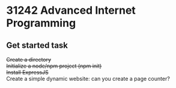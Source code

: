 # 31242 Advanced Internet Programming
## Get started task
~~Create a directory~~  
~~Initialize a node/npm project (npm init)~~  
~~Install ExpressJS~~  
Create a simple dynamic website: can you create a page counter?